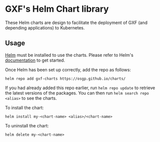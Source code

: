 <!--
SPDX-FileCopyrightText: Contributors to the Charts project

SPDX-License-Identifier: Apache-2.0
-->

# GXF's Helm Chart library
These Helm charts are design to facilitate the deployment of GXF (and depending applications) to Kubernetes.

## Usage
[Helm](https://helm.sh) must be installed to use the charts.  Please refer to Helm's [documentation](https://helm.sh/docs) to get started.

Once Helm has been set up correctly, add the repo as follows:

    helm repo add gxf-charts https://osgp.github.io/charts/

If you had already added this repo earlier, run `helm repo update` to retrieve the latest versions of the packages.  You can then run `helm search repo
<alias>` to see the charts.

To install the <chart-name> chart:

    helm install my-<chart-name> <alias>/<chart-name>

To uninstall the chart:

    helm delete my-<chart-name>
